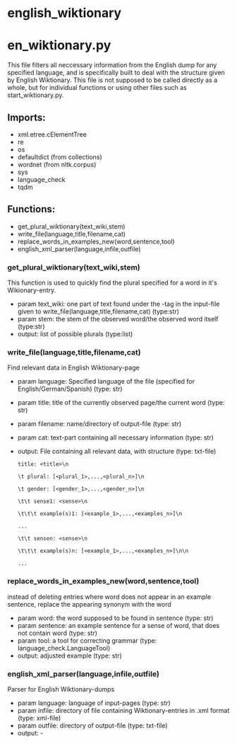 # english_wiktionary

# en_wiktionary.py
This file filters all neccessary information from the English dump for any specified language, and is specifically built to deal with the structure given by English Wiktionary. This file is not supposed to be called directly as a whole, but for individual functions or using other files such as start_wiktionary.py.
## Imports:
* xml.etree.cElementTree
* re
* os
* defaultdict (from collections)
* wordnet (from nltk.corpus)
* sys
* language_check
* tqdm
## Functions:
* get_plural_wiktionary(text_wiki,stem)
* write_file(language,title,filename,cat)
* replace_words_in_examples_new(word,sentence,tool)
* english_xml_parser(language,infile,outfile)
### get_plural_wiktionary(text_wiki,stem)
This function is used to quickly find the plural specified for a word in it's Wikionary-entry.
* param text_wiki: one part of text found under the <text>-tag in the input-file given to write_file(language,title,filename,cat) (type:str)
* param stem: the stem of the observed word/the observed word itself (type:str)
* output: list of possible plurals (type:list)
### write_file(language,title,filename,cat)
Find relevant data in English Wiktionary-page
* param language: Specified language of the file (specified for English/German/Spanish) (type: str)
* param title: title of the currently observed page/the current word (type: str)
* param filename: name/directory of output-file (type: str)
* param cat: text-part containing all necessary information (type: str)
* output: File containing all relevant data, with structure (type: txt-file) 
  
      title: <title>\n
  
      \t plural: [<plural_1>,...,<plural_n>]\n
      
      \t gender: [<gender_1>,...,<gender_n>]\n
      
      \t\t sense1: <sense>\n
      
      \t\t\t example(s)1: [<example_1>,...,<examples_n>]\n
      
      ...
      
      \t\t sensen: <sense>\n
      
      \t\t\t example(s)n: [<example_1>,...,<examples_n>]\n\n
      
      ...
### replace_words_in_examples_new(word,sentence,tool)
instead of deleting entries where word does not appear in an example sentence, replace the appearing synonym with the word
* param word: the word supposed to be found in sentence (type: str)
* param sentence: an example sentence for a sense of word, that does not contain word (type: str)
* param tool: a tool for correcting grammar (type: language_check.LanguageTool)
* output: adjusted example (type: str)
 
 ### english_xml_parser(language,infile,outfile)
 Parser for English Wiktionary-dumps
* param language: language of input-pages (type: str)
* param infile: directory of file containing Wiktionary-entries in .xml format (type: xml-file)
* param outfile: directory of output-file (type: txt-file)
* output: -
